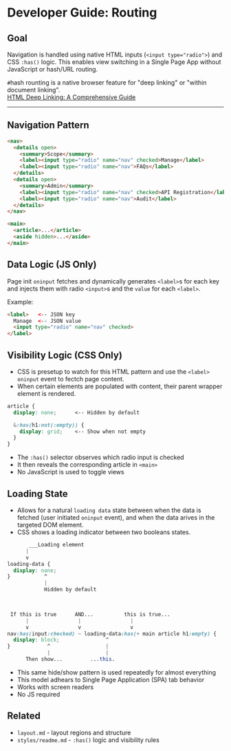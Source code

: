 # Developer Guide: Routing

## Goal

Navigation is handled using native HTML inputs (`<input type="radio">`) and CSS `:has()` logic. This enables view switching in a Single Page App without JavaScript or hash/URL routing.

`#`hash rounting is a native browser feature for "deep linking" or "within document linking".<br>
[HTML Deep Linking: A Comprehensive Guide](https://www.byteplus.com/en/topic/496693?title=html-deep-link-a-comprehensive-guide)

---

## Navigation Pattern

```html
<nav>
  <details open>
    <summary>Scope</summary>
    <label><input type="radio" name="nav" checked>Manage</label>
    <label><input type="radio" name="nav">FAQs</label>
  </details>
  <details open>
    <summary>Admin</summary>
    <label><input type="radio" name="nav" checked>API Registration</label>
    <label><input type="radio" name="nav">Audit</label>
  </details>
</nav>

<main>
  <article>...</article>
  <aside hidden>...</aside>
</main>
```

## Data Logic (JS Only)

Page init `oninput` fetches and dynamically generates `<label>`s for each key and injects them with radio `<input>`s and the `value` for each `<label>`.

Example:
```html
<label>   <-- JSON key
  Manage  <-- JSON value
  <input type="radio" name="nav" checked>
</label>
```


## Visibility Logic (CSS Only)

- CSS is presetup to watch for this HTML pattern and use the `<label>` `oninput` event to fectch page content.
- When certain elements are populated with content, their parent wrapper element is rendered.

```css
article {
  display: none;      <-- Hidden by default

  &:has(h1:not(:empty)) {
    display: grid;    <-- Show when not empty
  }
}
```

- The `:has()` selector observes which radio input is checked
- It then reveals the corresponding article in `<main>`
- No JavaScript is used to toggle views

## Loading State

- Allows for a natural `loading data` state between when the data is fetched (user initiated `oninput` event), and when the data arives in the targeted DOM element.
- CSS shows a loading indicator between two booleans states.

```css
       ___Loading element
      |
      v
loading-data {
  display: none;
}           ^
            |
            Hidden by default


 
 If this is true      AND...          this is true...
      |                |                |
      v                v                v
nav:has(input:checked) ~ loading-data:has(+ main article h1:empty) {
  display: block;               ^
}            ^                  |
             |                  |
      Then show...         ...this.
```

- This same hide/show pattern is used repeatedly for almost everything
- This model adhears to Single Page Application (SPA) tab behavior
- Works with screen readers
- No JS required

## Related
- `layout.md` - layout regions and structure
- `styles/readme.md` - `:has()` logic and visibility rules
